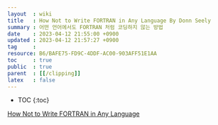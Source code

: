 ```yaml
---
layout  : wiki
title   : How Not to Write FORTRAN in Any Language By Donn Seely
summary : 어떤 언어에서도 FORTRAN 처럼 코딩하지 않는 방법
date    : 2023-04-12 21:55:00 +0900
updated : 2023-04-12 21:57:27 +0900
tag     : 
resource: B6/BAFE75-FD9C-4DDF-AC00-903AFF51E1AA
toc     : true
public  : true
parent  : [[/clipping]]
latex   : false
---
```

* TOC
{:toc}

[How Not to Write FORTRAN in Any Language]( https://queue.acm.org/detail.cfm?id=1039535 )

